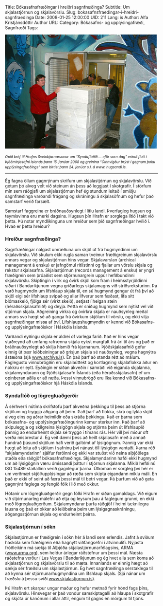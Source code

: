 Title: Bókasafnsfræðingar í hreiðri sagnfræðinga?
Subtitle: Um skjalastjórnun og skjalavörslu.
Slug: bokasafnsfraedingar-i-hreidri-sagnfraedinga
Date: 2008-01-25 12:00:00
UID: 211
Lang: is
Author: Alfa Kristjánsdóttir
Author URL:
Category: Bókasafns- og upplýsingafræði, Sagnfræði
Tags:

![Myndin sýnir óvirk skjöl veitufyrirtækja Reykjavíkurborgar afhent Borgarskjalasafni í nóvember 2003](502.jpg)

<small>_Opið bréf til Hrafns Sveinbjarnarsonar um “Syndaflóðið … eftir vorn dag” erindi flutt í Þjóðminjasafni Íslands þann 15. janúar 2008 og greinina “Óinnvígður brýst í gegnum þoku upplýsingafræðings” sem birtist þann 24. janúar s.l. á www. hugsandi.is._</small>

---

Ég fagna öllum gagnrýnum skrifum um skjalastjórnun og skjalavörslu. Við getum þó alveg velt við steinum án þess að leggjast í skotgrafir. Í störfum mín sem ráðgjafi um skjalastjórnun hef ég stundum leitað í smiðju sagnfræðinga varðandi frágang og skráningu á skjalasöfnum og hefur það samstarf verið farsælt.

Samstarf faggreina er bráðnauðsynlegt í litlu landi. Þverfagleg hugsun og teymisvinna eru merki dagsins. Hugsun þín Hrafn er sorglega lítið í takt við þetta. Þú notar myndlíkinguna um hreiður sem þið sagnfræðingar hvílið í. Hvað er þetta hreiður?

### Hreiður sagnfræðinga?

Sagnfræðingar nálgast umræðuna um skjöl út frá hugmyndinni um skjalavörslu. Við skulum ekki rugla saman tveimur fræðigreinum skjalavörslu annars vegar og skjalastjórnun hins vegar. Skjalavarslan (archical management á ensku) er jafngömul ritlistinni og fjallar um vörslu skjala og rekstur skjalasafna. Skjalastjórnun (records management á ensku) er yngri fræðigrein sem þróaðist sem stjórnunargrein uppúr hefðbundinni skjalavörslu. Skiptingin í virk og óvirk skjöl kom fram í heimsstyrjöldinni síðari í Bandaríkjunum vegna gríðarlegs skjalamagns við stríðsreksturinn. Þá varð hugmyndin um lífshlaup skjala til, en sú hugmynd gengur út frá því að skjöl eigi sér lífshlaup svipað og allar lífverur sem fæðast, lifa sitt blómaskeið, fjölga sér (virkt skeið), setjast í helgan stein (héraðsskjalasafnið!) og deyja. Þetta er sniðug hugmynd sem nýtist vel við stjórnun skjala. Aðgreining virkra og óvirkra skjala er nauðsynleg meðal annars svo hægt sé að ganga frá óvirkum skjölum til vörslu, og ekki vilja sagnfræðingar missa af því. Lífshlaupshugmyndin er kennd við Bókasafns- og upplýsingafræðiskor í Háskóla Íslands.

Varðandi eyðingu skjala er aldrei of varlega farið.  Það er hins vegar staðreynd að umfang rafrænna skjala eykst margfalt frá ári til árs og það er bráðnauðsynlegt að skilja hismið frá kjarnanum.  Þjóðskjalasafnið gefur einnig út þær leiðbeiningar að grisjun skjala sé nauðsynleg, vegna hagnýtra ástæðna (sjá www.archive.is).  En það þarf að standa rétt að málum.  Faglegustu vinnubrögðin eru skjalaúttekt og kortlagning skjalaflokka áður en nokkru er eytt.  Eyðingin er síðan ákveðin í samráði við eiganda skjalanna, skjalamyndarann og Þjóðskjalasafn Íslands (eða héraðsskjalasafn) ef um opinberan aðila er að ræða.  Þessi vinnubrögð eru líka kennd við Bókasafns- og upplýsingafræðiskor hjá Háskóla Íslands.

### Syndaflóð og lögregluaðgerðir

Á sérhverri nútíma skrifstofu þarf ákveðna þekkingu til þess að stjórna skjölum og tryggja aðgang að þeim.  Það þarf að flokka, skrá og lykla skjöl alveg eins og aðrar heimildir eða skráða þekkingu.  Það er þarna sem bókasafns- og upplýsingafræðingurinn kemur sterkur inn.  Það þarf að skipuleggja og skilgreina lýsigögn skjala og stjórna þeim út lífshlaupið þannig að endurheimt skjala sé tryggð í tímans rás.   Hér vill því miður oft verða misbrestur á.  Ég veit dæmi þess að heilt skjalasafn með á annað hundrað þúsund skjölum hafi verið galtómt af lýsigögnum.  Þannig var ekki  hægt að leita að skjölum í safninu því nánast öll lýsigögn vantaði.  Þarna réð  “skjalamyndarinn” sjálfur ferðinni og ekki var stuðst við neina alþjóðlega staðla eða ráðgjöf bókasafnsfræðings.  Skjalamyndarinn hafði ekki hugmynd um að lýsigögnin væru ómissandi þáttur í stjórnun skjalanna.  Mikið hefði nú ISO 15489 staðallinn verið gagnlegur þarna.  Útkoman er sorgleg því hér er um verðmæt skjöl/upplýsingar að ræða sem skipta eigandann miklu máli.  En það er ekki of seint að færa þessi mál til betri vegar. Þá þurfum við að geta gagnrýnt faglega og fengið fólk í lið með okkur.

Hótanir um lögregluaðgerðir gegn fólki Hrafn er síðan gamaldags.  Við eigum við stjórnunarleg málefni að etja og leysum þau á faglegum grunni, en ekki með lögregluaðgerðum.  Skjalamyndarar þurfa ráðgjöf í heimi tæknilegra lausna og það er okkar að leiðbeina þeim um lýsigagnaskráningu, aðgangsstjórnun skjala og endurheimt þeirra.

### Skjalastjórnun í sókn

Skjalastjórnun er fræðigrein í sókn hér á landi sem erlendis. Jafnt á sviðum háskóla sem fræðigrein eða hagnýtt viðfangsefni í atvinnulifi.  Nýjasta fróðleikinn má sækja til Alþjóða skjalastjórnunarfélagsins, ARMA (www.arma.org), sem heldur árlegar ráðstefnur um þessi mál.  Næsta ráðstefna verður í Las Vegas í Bandaríkjunum og ég hvet alla sem koma að skjalastjórnun og skjalavörslu til að mæta.  Innanlands er einnig hægt að sækja sér fræðslu um skjalastjórnun. Ég hvet sagnfræðinga sérstaklega til að kynna sér stjórnunarhugmyndina um lífshlaup skjals.  (Sjá nánar um fræðslu á þessu sviði  www.skjalastjornun.is).

Þú Hrafn ert skarpur ungur maður og  hefur metnað fyrir hönd fags þíns, skjalavörslu. Hinsvegar er það vondur samskiptagalli að hlaupa í skotgrafir og skjóta úr kanónum í allar áttir, engum til gagns en mörgum til tjóns.

